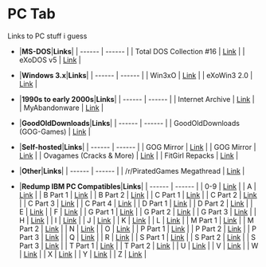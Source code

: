 # PC Tab

Links to PC stuff i guess<br/>

- |**MS-DOS**|**Links**|
| ------ | ------ |
| Total DOS Collection #16 | [Link](https://archive.org/download/Total_DOS_Collection_Release_16_March_2019) |
| eXoDOS v5 | [Link](https://exodos.the-eye.eu/) |

- |**Windows 3.x**|**Links**|
| ------ | ------ |
| Win3xO | [Link](https://the-eye.eu/public/Games/eXo/Win3xO/) |
| eXoWin3 2.0 | [Link](https://www.retro-exo.com/win3x.html) |

- |**1990s to early 2000s**|**Links**|
| ------ | ------ |
| Internet Archive | [Link](https://archive.org/) |
| MyAbandonware | [Link](https://www.myabandonware.com/) |

- |**GoodOldDownloads**|**Links**|
| ------ | ------ |
| GoodOldDownloads (GOG-Games) | [Link](https://gog-games.com) |

- |**Self-hosted**|**Links**|
| ------ | ------ |
| GOG Mirror | [Link](https://goggamespc7v6z5e.onion.ws/) |
| GOG Mirror | [Link](https://freegogpcgames.com/) |
| Ovagames (Cracks & More) | [Link](http://www.ovagames.com/) |
| FitGirl Repacks | [Link](https://fitgirl-repacks.site/) |

- |**Other**|**Links**|
| ------ | ------ |
| /r/PiratedGames Megathread | [Link](https://rentry.org/pgames-mega-thread) |

- |**Redump IBM PC Compatibles**|**Links**|
| ------ | ------ |
| 0-9 | [Link](https://archive.org/download/redump_pc_0) |
| A | [Link](https://archive.org/download/redump_pc_A) |
| B Part 1 | [Link](https://archive.org/download/redump_pc_B) |
| B Part 2 | [Link](https://archive.org/download/redump_pc_B-2) |
| C Part 1 | [Link](https://archive.org/download/redump_pc_C) |
| C Part 2 | [Link](https://archive.org/download/redump_pc_C-2) |
| C Part 3 | [Link](https://archive.org/download/redump_pc_C-3) |
| C Part 4 | [Link](https://archive.org/download/redump_pc_C-4) |
| D Part 1 | [Link](https://archive.org/download/redump_pc_D) |
| D Part 2 | [Link](https://archive.org/download/redump_pc_D-2) |
| E | [Link](https://archive.org/download/redump_pc_E) |
| F | [Link](https://archive.org/download/redump_pc_F) |
| G Part 1 | [Link](https://archive.org/download/redump_pc_G) |
| G Part 2 | [Link](https://archive.org/download/redump_pc_G-2) |
| G Part 3 | [Link](https://archive.org/download/redump_pc_G-3) |
| H | [Link](https://archive.org/download/redump_pc_H) |
| I | [Link](https://archive.org/download/redump_pc_I) |
| J | [Link](https://archive.org/download/redump_pc_J) |
| K | [Link](https://archive.org/download/redump_pc_K) |
| L | [Link](https://archive.org/download/redump_pc_L) |
| M Part 1 | [Link](https://archive.org/download/redump_pc_M) |
| M Part 2 | [Link](https://archive.org/download/redump_pc_M-2) |
| N | [Link](https://archive.org/download/redump_pc_N) |
| O | [Link](https://archive.org/download/redump_pc_O) |
| P Part 1 | [Link](https://archive.org/download/redump_pc_P) |
| P Part 2 | [Link](https://archive.org/download/redump_pc_P-2) |
| P Part 3 | [Link](https://archive.org/download/redump_pc_P-3) |
| Q | [Link](https://archive.org/download/redump_pc_Q) |
| R | [Link](https://archive.org/download/redump_pc_R) |
| S Part 1 | [Link](https://archive.org/download/redump_pc_S) |
| S Part 2 | [Link](https://archive.org/download/redump_pc_S-2) |
| S Part 3 | [Link](https://archive.org/download/redump_pc_S-3) |
| T Part 1 | [Link](https://archive.org/download/redump_pc_T) |
| T Part 2 | [Link](https://archive.org/download/redump_pc_T-2) |
| U | [Link](https://archive.org/download/redump_pc_U) |
| V | [Link](https://archive.org/download/redump_pc_V) |
| W | [Link](https://archive.org/download/redump_pc_W) |
| X | [Link](https://archive.org/download/redump_pc_X) |
| Y | [Link](https://archive.org/download/redump_pc_Y) |
| Z | [Link](https://archive.org/download/redump_pc_Z) |
